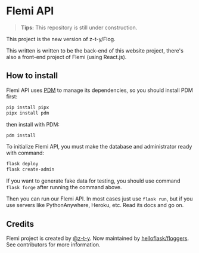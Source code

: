 # Flemi API

> **Tips:** This repository is still under construction.

This project is the new version of z-t-y/Flog.

This written is written to be the back-end of this website project, there's also a front-end
project of Flemi (using React.js).

## How to install

Flemi API uses [PDM](https://github.com/pdm-project/pdm) to manage its dependencies,
so you should install PDM first:

```powershell
pip install pipx
pipx install pdm
```

then install with PDM:

```powershell
pdm install
```

To initialize Flemi API, you must make the database and administrator ready with command:

```powershell
flask deploy
flask create-admin
```

If you want to generate fake data for testing, you should use command `flask forge` after
running the command above.

Then you can run our Flemi API. In most cases just use `flask run`, but if you use servers
like PythonAnywhere, Heroku, etc. Read its docs and go on.

## Credits

Flemi project is created by [@z-t-y](https://github.com/z-t-y). Now maintained by [helloflask/floggers](https://github.com/orgs/helloflask/teams/floggers). See contributors for more information.
